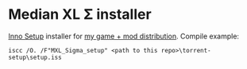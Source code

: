 # Median XL Σ installer

[Inno Setup](https://jrsoftware.org/isinfo.php) installer for [my game + mod distribution](https://rutracker.org/forum/viewtopic.php?t=5686364). Compile example:

    iscc /O. /F"MXL_Sigma_setup" <path to this repo>\torrent-setup\setup.iss

